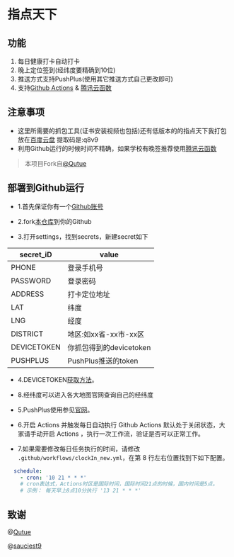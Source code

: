 # 指点天下
## 功能
1. 每日健康打卡自动打卡
2. 晚上定位签到(经纬度要精确到10位)
3. 推送方式支持PushPlus(使用其它推送方式自己更改即可)
4. 支持[Github Actions](https://github.com/beggerlove/ZDTX/tree/main/) & [腾讯云函数](https://github.com/beggerlove/ZDTX/tree/serverless)

## 注意事项
- 这里所需要的抓包工具(证书安装视频也包括)还有低版本的的指点天下我打包放在[百度云盘](https://pan.baidu.com/s/1ZhgkBPuQL_TplsMtFLWs1A) 提取码是:q8v9
- 利用Github运行的时候时间不精确，如果学校有晚签推荐使用[腾讯云函数](https://github.com/beggerlove/ZDTX/tree/serverless/)

> 本项目Fork自[@Qutue](https://github.com/Qutue)

## 部署到Github运行
- 1.首先保证你有一个[Github账号](https://github.com/)

- 2.fork[本仓库](https://github.com/beggerlove/ZDTX)到你的Github

- 3.打开settings，找到secrets，新建secret如下

| secret_iD   | value                   |
| ----------- | ----------------------- |
| PHONE       | 登录手机号|
| PASSWORD    | 登录密码|
| ADDRESS     | 打卡定位地址|
| LAT         | 纬度|
| LNG         | 经度|
| DISTRICT    | 地区:如xx省-xx市-xx区|
| DEVICETOKEN | 你抓包得到的devicetoken|
| PUSHPLUS       | PushPlus推送的token|
- 4.DEVICETOKEN[获取方法](https://mp.weixin.qq.com/s/9ww2373nxj3JyV4o1VAvAw)。

- 8.经纬度可以进入各大地图官网查询自己的经纬度

- 5.PushPlus使用参见[官网](http://www.pushplus.plus/)。

- 6.开启 Actions 并触发每日自动执行
Github Actions 默认处于关闭状态，大家请手动开启 Actions ，执行一次工作流，验证是否可以正常工作。

- 7.如果需要修改每日任务执行的时间，请修改 `.github/workflows/clockIn_new.yml`，在第 8 行左右位置找到下如下配置。

```yml
  schedule:
    - cron: '10 21 * * *'
    # cron表达式，Actions时区是国际时间，国际时间21点的时候，国内时间是5点。
    # 示例： 每天早上8点10分执行 '13 21 * * *'
```

## 致谢
@[Qutue](https://github.com/Qutue)

@[sauciest9](https://github.com/sauciest9)


